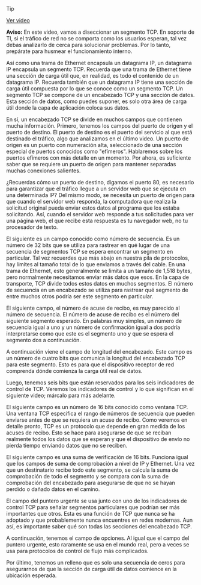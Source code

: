 > [!TIP]  
> [Ver video](https://youtu.be/9du4BcIyx30)

**Aviso:** En este video, vamos a diseccionar un segmento TCP. En soporte de TI, si el tráfico de red no se comporta como los usuarios esperan, tal vez debas analizarlo de cerca para solucionar problemas. Por lo tanto, prepárate para husmear el funcionamiento interno.

Así como una trama de Ethernet encapsula un datagrama IP, un datagrama IP encapsula un segmento TCP. Recuerda que una trama de Ethernet tiene una sección de carga útil que, en realidad, es todo el contenido de un datagrama IP. Recuerda también que un datagrama IP tiene una sección de carga útil compuesta por lo que se conoce como un segmento TCP. Un segmento TCP se compone de un encabezado TCP y una sección de datos. Esta sección de datos, como puedes suponer, es solo otra área de carga útil donde la capa de aplicación coloca sus datos.

En sí, un encabezado TCP se divide en muchos campos que contienen mucha información. Primero, tenemos los campos del puerto de origen y el puerto de destino. El puerto de destino es el puerto del servicio al que está destinado el tráfico, algo que analizamos en el último video. Un puerto de origen es un puerto con numeración alta, seleccionado de una sección especial de puertos conocidos como "efímeros". Hablaremos sobre los puertos efímeros con más detalle en un momento. Por ahora, es suficiente saber que se requiere un puerto de origen para mantener separadas muchas conexiones salientes.

¿Recuerdas cómo un puerto de destino, digamos el puerto 80, es necesario para garantizar que el tráfico llegue a un servidor web que se ejecuta en una determinada IP? Del mismo modo, se necesita un puerto de origen para que cuando el servidor web responda, la computadora que realiza la solicitud original pueda enviar estos datos al programa que los estaba solicitando. Así, cuando el servidor web responde a tus solicitudes para ver una página web, el que recibe esta respuesta es tu navegador web, no tu procesador de texto.

El siguiente es un campo conocido como número de secuencia. Es un número de 32 bits que se utiliza para rastrear en qué lugar de una secuencia de segmentos TCP se espera encontrar un segmento en particular. Tal vez recuerdes que más abajo en nuestra pila de protocolos, hay límites al tamaño total de lo que enviamos a través del cable. En una trama de Ethernet, esto generalmente se limita a un tamaño de 1,518 bytes, pero normalmente necesitamos enviar más datos que esos. En la capa de transporte, TCP divide todos estos datos en muchos segmentos. El número de secuencia en un encabezado se utiliza para rastrear qué segmento de entre muchos otros podría ser este segmento en particular.

El siguiente campo, el número de acuse de recibo, es muy parecido al número de secuencia. El número de acuse de recibo es el número del siguiente segmento esperado. En palabras muy simples, un número de secuencia igual a uno y un número de confirmación igual a dos podría interpretarse como que este es el segmento uno y que se espera el segmento dos a continuación.

A continuación viene el campo de longitud del encabezado. Este campo es un número de cuatro bits que comunica la longitud del encabezado TCP para este segmento. Esto es para que el dispositivo receptor de red comprenda dónde comienza la carga útil real de datos.

Luego, tenemos seis bits que están reservados para los seis indicadores de control de TCP. Veremos los indicadores de control y lo que significan en el siguiente video; márcalo para más adelante.

El siguiente campo es un número de 16 bits conocido como ventana TCP. Una ventana TCP especifica el rango de números de secuencia que pueden enviarse antes de que se requiera un acuse de recibo. Como veremos en detalle pronto, TCP es un protocolo que depende en gran medida de los acuses de recibo. Esto se hace para asegurarse de que se reciban realmente todos los datos que se esperan y que el dispositivo de envío no pierda tiempo enviando datos que no se reciben.

El siguiente campo es una suma de verificación de 16 bits. Funciona igual que los campos de suma de comprobación a nivel de IP y Ethernet. Una vez que un destinatario recibe todo este segmento, se calcula la suma de comprobación de todo el segmento y se compara con la suma de comprobación del encabezado para asegurarse de que no se hayan perdido o dañado datos en el camino.

El campo del puntero urgente se usa junto con uno de los indicadores de control TCP para señalar segmentos particulares que podrían ser más importantes que otros. Esta es una función de TCP que nunca se ha adoptado y que probablemente nunca encuentres en redes modernas. Aun así, es importante saber qué son todas las secciones del encabezado TCP.

A continuación, tenemos el campo de opciones. Al igual que el campo del puntero urgente, esto raramente se usa en el mundo real, pero a veces se usa para protocolos de control de flujo más complicados.

Por último, tenemos un relleno que es solo una secuencia de ceros para asegurarnos de que la sección de carga útil de datos comience en la ubicación esperada.

